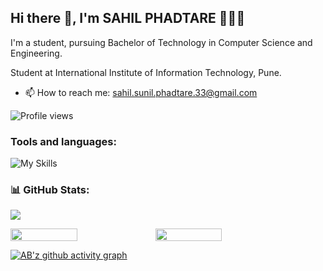
<!--
**IamsahilPhadtare/IamsahilPhadtare** is a ✨ _special_ ✨ repository because its `README.md` (this file) appears on your GitHub profile.

Here are some ideas to get you started:

- 🔭 I’m currently working on myself
- 🌱 I’m currently learning cpp, java, php...
- 👯 I’m looking to collaborate on ...
- 🤔 I’m looking for help with ...
- 💬 Ask me about ...
- 📫 How to reach me: ...
- 😄 Pronouns: ...
- ⚡ Fun fact: ...
-->


## Hi there 👋, I'm SAHIL PHADTARE 👩🏻‍💻
I'm a student, pursuing Bachelor of Technology in Computer Science and Engineering.

Student at International Institute of Information Technology, Pune.

- 📫 How to reach me: sahil.sunil.phadtare.33@gmail.com

![Profile views](https://gpvc.arturio.dev/IamsahilPhadtare)  



<h3 align="left">Tools and languages: </h3>

![My Skills](https://skillicons.dev/icons?i=html,css,js,php,c,cpp,py,)

### 📊 GitHub Stats:

![](https://github-readme-stats.vercel.app/api/top-langs/?username=IamsahilPhadtare&theme=gotham&hide_border=false&include_all_commits=false&count_private=false&layout=compact)

<div style="display: flex; flex-direction: row;">

<img width="46%" src="https://github-readme-stats.vercel.app/api?username=IamsahilPhadtare&theme=gotham&hide_border=false&include_all_commits=false&count_private=false" />

<img width="46%" src="https://github-readme-streak-stats.herokuapp.com/?user=IamsahilPhadtare&theme=gotham&hide_border=false" />

</div>

[![AB'z github activity graph](https://activity-graph.herokuapp.com/graph?username=IamsahilPhadtare&theme=gotham)](https://github.com/IamsahilPhadtare)
